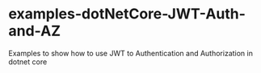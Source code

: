 # examples-dotNetCore-JWT-Auth-and-AZ
Examples to show how to use JWT to Authentication and Authorization in dotnet core
